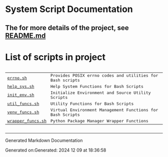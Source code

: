 # System Script Documentation
## The for more details of the project, see [README.md](/README.md)

# List of scripts in project

<pre><table>
<tr><td><a href="">errno.sh</a></td><td>Provides POSIX errno codes and utilities for Bash scripts</td></tr>
<tr><td><a href="">help_sys.sh</a></td><td>Help System Functions for Bash Scripts</td></tr>
<tr><td><a href="">init_env.sh</a></td><td>Initialize Environment and Source Utility Scripts</td></tr>
<tr><td><a href="">util_funcs.sh</a></td><td>Utility Functions for Bash Scripts</td></tr>
<tr><td><a href="">venv_funcs.sh</a></td><td>Virtual Environment Management Functions for Bash Scripts</td></tr>
<tr><td><a href="">wrapper_funcs.sh</a></td><td>Python Package Manager Wrapper Functions</td></tr>
</table></pre>


---

Generated Markdown Documentation

Generated on:Generated: 2024 12 09 at 18:36:58

